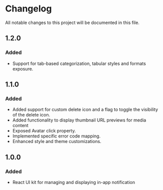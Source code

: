 # Changelog

All notable changes to this project will be documented in this file.

## 1.2.0

### Added

- Support for tab-based categorization, tabular styles and formats exposure.

## 1.1.0

### Added

- Added support for custom delete icon and a flag to toggle the visibility of the delete icon.
- Added functionality to display thumbnail URL previews for media content
- Exposed Avatar click property.
- Implemented specific error code mapping.
- Enhanced style and theme customizations. 


## 1.0.0 

### Added

- React UI kit for managing and displaying in-app notification

